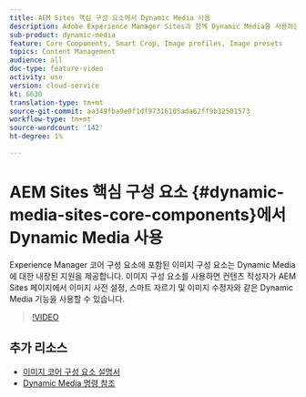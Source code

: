 ```yaml
---
title: AEM Sites 핵심 구성 요소에서 Dynamic Media 사용
description: Adobe Experience Manager Sites과 함께 Dynamic Media을 사용하는 방법을 알아봅니다. Experience Manager 코어 구성 요소에 포함된 이미지 구성 요소는 Dynamic Media에 대한 내장된 지원을 제공합니다. 이미지 구성 요소를 사용하면 컨텐츠 작성자가 AEM Sites 페이지에서 이미지 사전 설정, 스마트 자르기 및 이미지 수정자와 같은 Dynamic Media 기능을 사용할 수 있습니다.
sub-product: dynamic-media
feature: Core Components, Smart Crop, Image profiles, Image presets
topics: Content Management
audience: all
doc-type: feature-video
activity: use
version: cloud-service
kt: 6630
translation-type: tm+mt
source-git-commit: aa349fba9e0f1df97316105ada62ff9b32501573
workflow-type: tm+mt
source-wordcount: '142'
ht-degree: 1%

---
```



# AEM Sites 핵심 구성 요소 {#dynamic-media-sites-core-components}에서 Dynamic Media 사용

Experience Manager 코어 구성 요소에 포함된 이미지 구성 요소는 Dynamic Media에 대한 내장된 지원을 제공합니다. 이미지 구성 요소를 사용하면 컨텐츠 작성자가 AEM Sites 페이지에서 이미지 사전 설정, 스마트 자르기 및 이미지 수정자와 같은 Dynamic Media 기능을 사용할 수 있습니다.

>[!VIDEO](https://video.tv.adobe.com/v/329331/?quality=12&learn=on)

## 추가 리소스

* [이미지 코어 구성 요소 설명서](https://experienceleague.adobe.com/docs/experience-manager-core-components/using/components/image.html?lang=en#dynamic-media)
* [Dynamic Media 명령 참조](https://experienceleague.adobe.com/docs/dynamic-media-developer-resources/image-serving-api/image-serving-api/http-protocol-reference/command-reference/c-command-reference.html?lang=en#image-serving-api)
